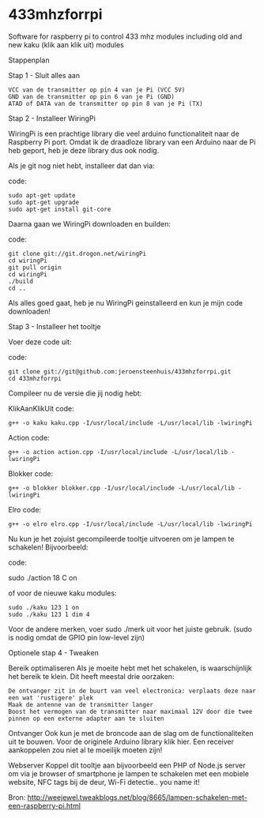 433mhzforrpi
============

Software for raspberry pi to control 433 mhz modules including old and new kaku (klik aan klik uit) modules


Stappenplan

Stap 1 - Sluit alles aan

    VCC van de transmitter op pin 4 van je Pi (VCC 5V)
    GND van de transmitter op pin 6 van je Pi (GND)
    ATAD of DATA van de transmitter op pin 8 van je Pi (TX)


Stap 2 - Installeer WiringPi

WiringPi is een prachtige library die veel arduino functionaliteit naar de
Raspberry Pi port. Omdat ik de draadloze library van een Arduino naar de Pi
heb geport, heb je deze library dus ook nodig.

Als je git nog niet hebt, installeer dat dan via:

code:

    sudo apt-get update
    sudo apt-get upgrade
    sudo apt-get install git-core


Daarna gaan we WiringPi downloaden en builden:

code:

    git clone git://git.drogon.net/wiringPi
    cd wiringPi
    git pull origin
    cd wiringPi
    ./build
    cd ..


Als alles goed gaat, heb je nu WiringPi geinstalleerd en kun je mijn code
downloaden!

Stap 3 - Installeer het tooltje

Voer deze code uit:

code:

    git clone git://git@github.com:jeroensteenhuis/433mhzforrpi.git
    cd 433mhzforrpi


Compileer nu de versie die jij nodig hebt:

KlikAanKlikUit
code:

    g++ -o kaku kaku.cpp -I/usr/local/include -L/usr/local/lib -lwiringPi


Action
code:

    g++ -o action action.cpp -I/usr/local/include -L/usr/local/lib -lwiringPi


Blokker
code:

    g++ -o blokker blokker.cpp -I/usr/local/include -L/usr/local/lib -lwiringPi


Elro
code:

    g++ -o elro elro.cpp -I/usr/local/include -L/usr/local/lib -lwiringPi


Nu kun je het zojuist gecompileerde tooltje uitvoeren om je lampen te
schakelen! Bijvoorbeeld:

code:

   sudo ./action 18 C on

of voor de nieuwe kaku modules:

    sudo ./kaku 123 1 on
    sudo ./kaku 123 1 dim 4

Voor de andere merken, voer sudo ./merk uit voor het juiste gebruik. (sudo
is nodig omdat de GPIO pin low-level zijn)

Optionele stap 4 - Tweaken

Bereik optimaliseren
Als je moeite hebt met het schakelen, is waarschijnlijk het bereik te klein.
Dit heeft meestal drie oorzaken:

    De ontvanger zit in de buurt van veel electronica: verplaats deze naar een wat 'rustigere' plek
    Maak de antenne van de transmitter langer
    Boost het vermogen van de transmitter naar maximaal 12V door die twee pinnen op een externe adapter aan te sluiten

Ontvanger
Ook kun je met de broncode aan de slag om de functionaliteiten uit te
bouwen. Voor de originele Arduino library klik hier. Een receiver
aankoppelen zou niet al te moeilijk moeten zijn!

Webserver
Koppel dit tooltje aan bijvoorbeeld een PHP of Node.js server om via je
browser of smartphone je lampen te schakelen met een mobiele website, NFC
tags bij de deur, Wi-Fi detectie.. you name it!

Bron: http://weejewel.tweakblogs.net/blog/8665/lampen-schakelen-met-een-raspberry-pi.html